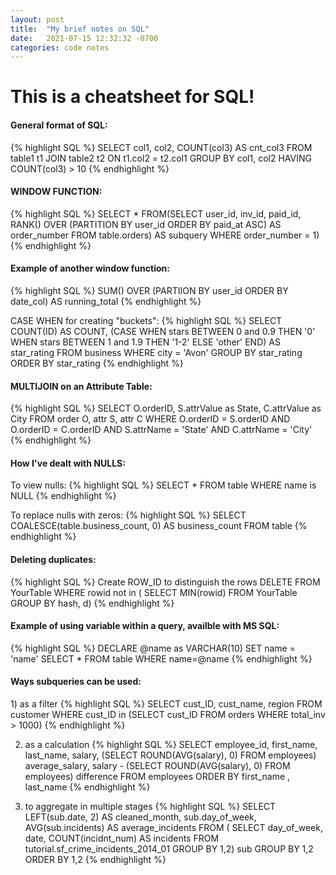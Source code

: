 ```yaml
---
layout: post
title:  "My brief notes on SQL"
date:   2021-07-15 12:32:32 -0700
categories: code notes
---
```


<h1>This is a cheatsheet for SQL!</h1>

<h4>General format of SQL:</h4>
{% highlight SQL %}
SELECT col1, col2, COUNT(col3) AS cnt_col3
FROM table1 t1
JOIN table2 t2
ON t1.col2 = t2.col1
GROUP BY col1, col2
HAVING COUNT(col3) > 10
{% endhighlight %}

<h4>WINDOW FUNCTION:</h4>
{% highlight SQL %}
SELECT * 
FROM(SELECT user_id, inv_id, paid_id,
	RANK() OVER (PARTITION BY user_id ORDER BY paid_at ASC) AS order_number
	FROM table.orders) AS subquery
WHERE order_number = 1)
{% endhighlight %}

<h4>Example of another window function:</h4>
{% highlight SQL %}
SUM() OVER (PARTIION BY user_id ORDER BY date_col) AS running_total
{% endhighlight %}

CASE WHEN for creating "buckets":
{% highlight SQL %}
SELECT COUNT(ID) AS COUNT,
	(CASE WHEN stars BETWEEN 0 and 0.9 THEN '0'
		WHEN stars BETWEEN 1 and 1.9 THEN '1-2'
		ELSE 'other'
		END) AS star_rating
FROM business
WHERE city = 'Avon'
GROUP BY star_rating
ORDER BY star_rating
{% endhighlight %}


<h4>MULTIJOIN on an Attribute Table:</h4>
{% highlight SQL %}
SELECT O.orderID, S.attrValue as State, C.attrValue as City
FROM order O, attr S, attr C
WHERE O.orderID = S.orderID
AND O.orderID = C.orderID
AND S.attrName = 'State'
AND C.attrName = 'City'
{% endhighlight %}

<h4>How I've dealt with NULLS:</h4>
To view nulls: 
{% highlight SQL %}
SELECT * FROM table WHERE name is NULL
{% endhighlight %}

To replace nulls with zeros: 
{% highlight SQL %}
SELECT COALESCE(table.business_count, 0) AS business_count FROM table
{% endhighlight %}

<h4>Deleting duplicates:</h4>
{% highlight SQL %}
Create ROW_ID to distinguish the rows
DELETE FROM YourTable
WHERE rowid not in (
	SELECT MIN(rowid) 
	FROM YourTable 
	GROUP BY hash, d)
{% endhighlight %}

<h4>Example of using variable within a query, availble with MS SQL:</h4>
{% highlight SQL %}
DECLARE @name as VARCHAR(10)
SET name = 'name'
SELECT * FROM table WHERE name=@name
{% endhighlight %}


<h4>Ways subqueries can be used:</h4>
1) as a filter
{% highlight SQL %}
SELECT cust_ID, cust_name, region
FROM customer
WHERE cust_ID in (SELECT cust_ID
				FROM orders
				WHERE total_inv > 1000)
{% endhighlight %}

2) as a calculation
{% highlight SQL %}
SELECT employee_id, first_name, last_name, salary,
			(SELECT ROUND(AVG(salary), 0)
			FROM employees) average_salary,
    		salary - (SELECT ROUND(AVG(salary), 0)
    				FROM employees) difference
FROM employees
ORDER BY first_name , last_name
{% endhighlight %}


3) to aggregate in multiple stages
{% highlight SQL %}
SELECT LEFT(sub.date, 2) AS cleaned_month,
       sub.day_of_week,
       AVG(sub.incidents) AS average_incidents
FROM (
		SELECT day_of_week,
               date,
               COUNT(incidnt_num) AS incidents
        FROM tutorial.sf_crime_incidents_2014_01
        GROUP BY 1,2) sub
GROUP BY 1,2
ORDER BY 1,2
{% endhighlight %}


